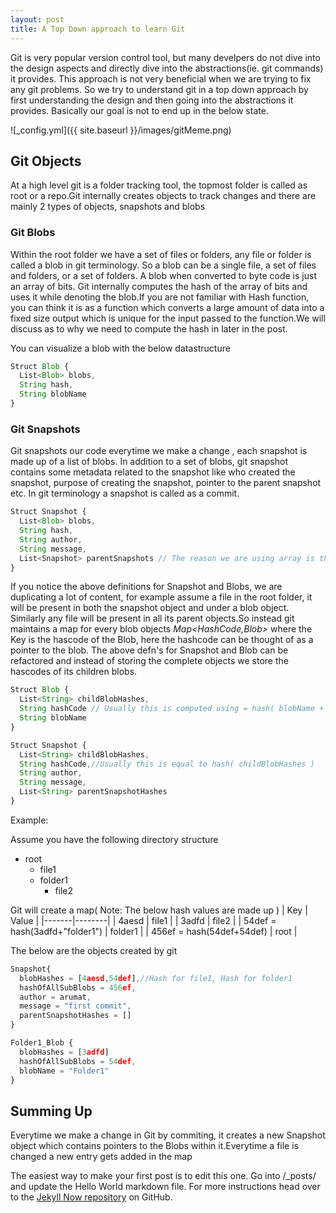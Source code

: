 ```yaml
---
layout: post
title: A Top Down approach to learn Git
---
```


Git is very popular version control tool, but many develpers do not dive into the design aspects and directly dive into the abstractions(ie. git commands) it provides. This approach is not very beneficial when we are trying to fix any git problems. So we try to understand git in a top down approach by first understanding the design and then going into the abstractions it provides. Basically our goal is not to end up in the below state.

![_config.yml]({{ site.baseurl }}/images/gitMeme.png)

## Git Objects
At a high level git is a folder tracking tool, the topmost folder is called as root or a repo.Git internally creates objects to track changes and there are mainly 2 types of objects, snapshots and blobs
### Git Blobs
Within the root folder we have a set of files or folders, any file or folder is called a blob in git terminology. So a blob can be a single file, a set of files and folders, or a set of folders. A blob when converted to byte code is just an array of bits. Git internally computes the hash of the array of bits and uses it while denoting the blob.If you are not familiar with Hash function, you can think it is as a function which converts a large amount of data into a fixed size output which is unique for the input passed to the function.We will discuss as to why we need to compute the hash in later in the post.

You can visualize a blob with the below datastructure
```javascript
Struct Blob {
  List<Blob> blobs,
  String hash,
  String blobName
}
```

### Git Snapshots
Git snapshots our code everytime we make a change , each snapshot is made up of a list of blobs. In addition to a set of blobs, git snapshot contains some metadata related to the snapshot like who created the snapshot, purpose of creating the snapshot, pointer to the parent snapshot etc. In git terminology a snapshot is called as a commit.

```javascript
Struct Snapshot {
  List<Blob> blobs,
  String hash,
  String author,
  String message,
  List<Snapshot> parentSnapshots // The reason we are using array is the , there can be 2 parents when we are merging.
}
```
If you notice the above definitions for Snapshot and Blobs, we are duplicating a lot of content, for example assume a file in the root folder, it will be present in both the snapshot object and under a blob object. Similarly any file will be present in all its parent objects.So instead git maintains a map for every blob objects *Map<HashCode,Blob>* where the Key is the hascode of the Blob, here the hashcode can be thought of as a pointer to the blob. The above defn's for Snapshot and Blob can be refactored and instead of storing the complete objects we store the hascodes of its children blobs.

```javascript
Struct Blob {
  List<String> childBlobHashes,
  String hashCode // Usually this is computed using = hash( blobName + childBlob1 + childBlob1 + ..),
  String blobName
}
```
```javascript
Struct Snapshot {
  List<String> childBlobHashes,
  String hashCode,//Usually this is equal to hash( childBlobHashes )
  String author,
  String message,
  List<String> parentSnapshotHashes 
}
```
Example: 

Assume you have the following directory structure
+ root
  - file1
  - folder1
     + file2

Git will create a map( Note: The below hash values are made up )
| Key | Value |
|-------|--------|
| 4aesd | file1 |
| 3adfd | file2 |
| 54def = hash(3adfd+"folder1") | folder1 |
| 456ef = hash(54def+54def) | root |

The below are the objects created by git
``` javascript
Snapshot{
  blobHashes = [4aesd,54def],//Hash for file1, Hash for folder1
  hashOfAllSubBlobs = 456ef,
  author = arumat,
  message = "first commit",
  parentSnapshotHashes = []
}
```
``` javascript
Folder1_Blob {
  blobHashes = [3adfd]
  hashOfAllSubBlobs = 54def,
  blobName = "Folder1"
}
```
## Summing Up
Everytime we make a change in Git by commiting, it creates a new Snapshot object which contains pointers to the Blobs within it.Everytime a file is changed a new entry gets added in the map


The easiest way to make your first post is to edit this one. Go into /_posts/ and update the Hello World markdown file. For more instructions head over to the [Jekyll Now repository](https://github.com/barryclark/jekyll-now) on GitHub.
